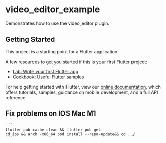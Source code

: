 # video_editor_example

Demonstrates how to use the video_editor plugin.

## Getting Started

This project is a starting point for a Flutter application.

A few resources to get you started if this is your first Flutter project:

- [Lab: Write your first Flutter app](https://flutter.dev/docs/get-started/codelab)
- [Cookbook: Useful Flutter samples](https://flutter.dev/docs/cookbook)

For help getting started with Flutter, view our
[online documentation](https://flutter.dev/docs), which offers tutorials,
samples, guidance on mobile development, and a full API reference.

## Fix problems on IOS Mac M1
    ´´´
    flutter pub cache clean && flutter pub get
    cd ios && arch -x86_64 pod install --repo-update&& cd ../   
    ´´´